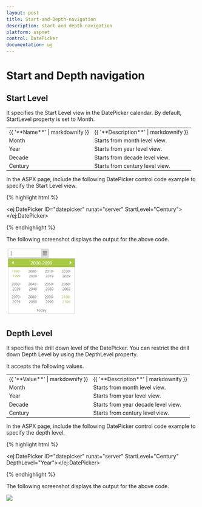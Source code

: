 ```yaml
---
layout: post
title: Start-and-Depth-navigation
description: start and depth navigation
platform: aspnet
control: DatePicker
documentation: ug
---
```


# Start and Depth navigation

## Start Level

It specifies the Start Level view in the DatePicker calendar. By default, StartLevel property is set to Month.

<table>
<tr>
<td>
{{ '**Name**' | markdownify }}</td><td>
{{ '**Description**' | markdownify }}</td></tr>
<tr>
<td>
Month</td><td>
Starts from month level view.</td></tr>
<tr>
<td>
Year</td><td>
Starts from year level view.</td></tr>
<tr>
<td>
Decade</td><td>
Starts from decade level view.</td></tr>
<tr>
<td>
Century</td><td>
Starts from century level view.</td></tr>
</table>


In the ASPX page, include the following DatePicker control code example to specify the Start Level view.



{% highlight html %}



<ej:DatePicker ID="datepicker" runat="server"  StartLevel="Century"></ej:DatePicker>





{% endhighlight %}



The following screenshot displays the output for the above code.

![](Start-and-Depth-navigation_images/Start-and-Depth-navigation_img1.png) 



## Depth Level

It specifies the drill down level of the DatePicker. You can restrict the drill down Depth Level by using the DepthLevel property. 

It accepts the following values. 

<table>
<tr>
<td>
{{ '**Value**' | markdownify }}</td><td>
{{ '**Description**' | markdownify }}</td></tr>
<tr>
<td>
Month</td><td>
Starts from month level view.</td></tr>
<tr>
<td>
Year</td><td>
Starts from year level view.</td></tr>
<tr>
<td>
Decade</td><td>
Starts from year decade level view.</td></tr>
<tr>
<td>
Century</td><td>
Starts from century level view. </td></tr>
</table>


In the ASPX page, include the following DatePicker control code example to specify the depth level.



{% highlight html %}



 <ej:DatePicker ID="datepicker" runat="server"  StartLevel="Century" DepthLevel="Year"></ej:DatePicker>





{% endhighlight %}



The following screenshot displays the output for the above code.

![](Start-and-Depth-navigation_images/Start-and-Depth-navigation_img2.png)



